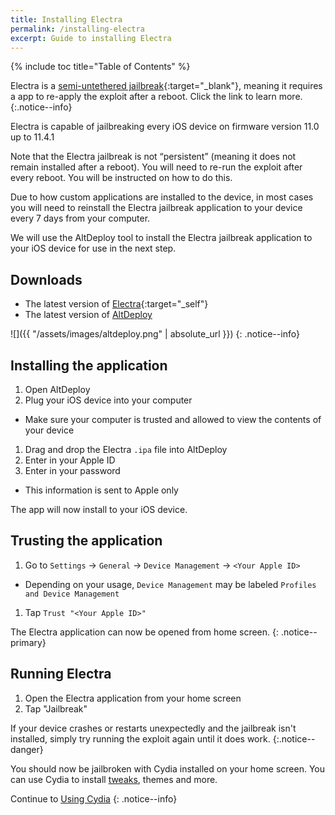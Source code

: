 ```yaml
---
title: Installing Electra
permalink: /installing-electra
excerpt: Guide to installing Electra
---
```


{% include toc title="Table of Contents" %}

Electra is a [semi-untethered jailbreak](/types-of-jailbreak#semi-untethered-jailbreaks){:target="_blank"}, meaning it requires a app to re-apply the exploit after a reboot. Click the link to learn more.
{:.notice--info}

Electra is capable of jailbreaking every iOS device on firmware version 11.0 up to 11.4.1

Note that the Electra jailbreak is not “persistent” (meaning it does not remain installed after a reboot). You will need to re-run the exploit after every reboot. You will be instructed on how to do this.

Due to how custom applications are installed to the device, in most cases you will need to reinstall the Electra jailbreak application to your device every 7 days from your computer.

We will use the AltDeploy tool to install the Electra jailbreak application to your iOS device for use in the next step.

## Downloads

- The latest version of [Electra](https://coolstar.org/electra/){:target="_self"}
- The latest version of [AltDeploy](https://github.com/pixelomer/AltDeploy/releases)

![]({{ "/assets/images/altdeploy.png" | absolute_url }})
{: .notice--info}

## Installing the application

1. Open AltDeploy
1. Plug your iOS device into your computer
  - Make sure your computer is trusted and allowed to view the contents of your device
1. Drag and drop the Electra `.ipa` file into AltDeploy
1. Enter in your Apple ID
1. Enter in your password
  - This information is sent to Apple only

The app will now install to your iOS device.

## Trusting the application

1. Go to `Settings` -> `General` -> `Device Management` -> `<Your Apple ID>`
  - Depending on your usage, `Device Management` may be labeled `Profiles and Device Management`
1. Tap `Trust "<Your Apple ID>"`

The Electra application can now be opened from home screen.
{: .notice--primary}

## Running Electra

1. Open the Electra application from your home screen
1. Tap "Jailbreak"

If your device crashes or restarts unexpectedly and the jailbreak isn't installed, simply try running the exploit again until it does work.
{:.notice--danger}

You should now be jailbroken with Cydia installed on your home screen. You can use Cydia to install [tweaks](faq#tweaks), themes and more.

Continue to [Using Cydia](using-cydia)
{: .notice--info}
